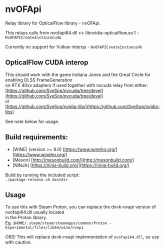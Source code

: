 # nvOFApi
Relay library for OpticalFlow library - nvOFApi.  

This relays calls from nvofapi64.dll <-> libnvidia-opticalflow.so.1 - `NvOFAPICreateInstanceCuda`  

Currently no support for Vulkan interop - `NvOFAPICreateInstanceVk`  

## OpticalFlow CUDA interop
This should work with the game Indiana Jones and the Great Circle for enabling DLSS FrameGeneration  
on RTX 40xx adapters if used together with nvcuda relay from either:  
[https://github.com/SveSop/nvcuda/tree/devel](https://github.com/SveSop/nvcuda/tree/devel)  
or  
[https://github.com/SveSop/nvidia-libs](https://github.com/SveSop/nvidia-libs)  

See note below for usage.  

## Build requirements:  
- [WINE] (version >= 9.0) [https://www.winehq.org/](https://www.winehq.org/)  
- [Meson] [http://mesonbuild.com/](http://mesonbuild.com/)  
- [NINJA] [https://ninja-build.org/](https://ninja-build.org/)  

Build by running the included script:  
`./package-release.sh destdir`  

## Usage
To use this with Steam Proton, you can replace the dxvk-nvapi version of nvofapi64.dll usually located  
in the Proton library.  
Eg. `$HOME/.steam/steam/steamapps/common/Proton - Experimental/files/lib64/wine/nvapi`  

OBS! This will replace dxvk-nvapi implementation of `nvofapi64.dll`, so use with caution.  
